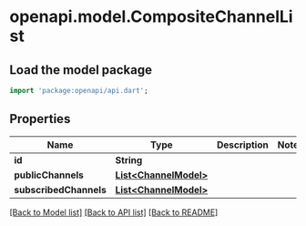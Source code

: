 # openapi.model.CompositeChannelList

## Load the model package
```dart
import 'package:openapi/api.dart';
```

## Properties
Name | Type | Description | Notes
------------ | ------------- | ------------- | -------------
**id** | **String** |  | 
**publicChannels** | [**List&lt;ChannelModel&gt;**](ChannelModel.md) |  | 
**subscribedChannels** | [**List&lt;ChannelModel&gt;**](ChannelModel.md) |  | 

[[Back to Model list]](../README.md#documentation-for-models) [[Back to API list]](../README.md#documentation-for-api-endpoints) [[Back to README]](../README.md)


